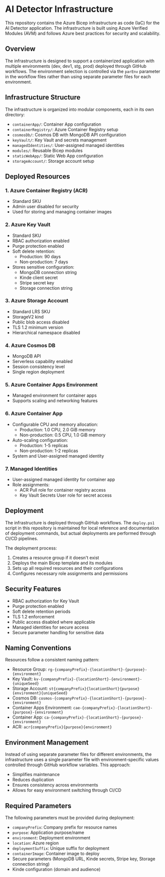 # AI Detector Infrastructure

This repository contains the Azure Bicep infrastructure as code (IaC) for the AI Detector application. The infrastructure is built using Azure Verified Modules (AVM) and follows Azure best practices for security and scalability.

## Overview

The infrastructure is designed to support a containerized application with multiple environments (dev, dev1, stg, prod) deployed through GitHub workflows. The environment selection is controlled via the `parEnv` parameter in the workflow files rather than using separate parameter files for each environment.

## Infrastructure Structure

The infrastructure is organized into modular components, each in its own directory:
- `containerApp/`: Container App configuration
- `containerRegistry/`: Azure Container Registry setup
- `cosmosDb/`: Cosmos DB with MongoDB API configuration
- `keyVault/`: Key Vault and secrets management
- `managedIdentities/`: User-assigned managed identities
- `modules/`: Reusable Bicep modules
- `staticWebApp/`: Static Web App configuration
- `storageAccount/`: Storage account setup

## Deployed Resources

### 1. Azure Container Registry (ACR)
- Standard SKU
- Admin user disabled for security
- Used for storing and managing container images

### 2. Azure Key Vault
- Standard SKU
- RBAC authorization enabled
- Purge protection enabled
- Soft delete retention:
  - Production: 90 days
  - Non-production: 7 days
- Stores sensitive configuration:
  - MongoDB connection string
  - Kinde client secret
  - Stripe secret key
  - Storage connection string

### 3. Azure Storage Account
- Standard LRS SKU
- StorageV2 kind
- Public blob access disabled
- TLS 1.2 minimum version
- Hierarchical namespace disabled

### 4. Azure Cosmos DB
- MongoDB API
- Serverless capability enabled
- Session consistency level
- Single region deployment

### 5. Azure Container Apps Environment
- Managed environment for container apps
- Supports scaling and networking features

### 6. Azure Container App
- Configurable CPU and memory allocation:
  - Production: 1.0 CPU, 2.0 GiB memory
  - Non-production: 0.5 CPU, 1.0 GiB memory
- Auto-scaling configuration:
  - Production: 1-5 replicas
  - Non-production: 1-2 replicas
- System and User-assigned managed identity

### 7. Managed Identities
- User-assigned managed identity for container app
- Role assignments:
  - ACR Pull role for container registry access
  - Key Vault Secrets User role for secret access

## Deployment

The infrastructure is deployed through GitHub workflows. The `deploy.ps1` script in this repository is maintained for local reference and documentation of deployment commands, but actual deployments are performed through CI/CD pipelines.

The deployment process:
1. Creates a resource group if it doesn't exist
2. Deploys the main Bicep template and its modules
3. Sets up all required resources and their configurations
4. Configures necessary role assignments and permissions

## Security Features

- RBAC authorization for Key Vault
- Purge protection enabled
- Soft delete retention periods
- TLS 1.2 enforcement
- Public access disabled where applicable
- Managed identities for secure access
- Secure parameter handling for sensitive data

## Naming Conventions

Resources follow a consistent naming pattern:
- Resource Group: `rg-{companyPrefix}-{locationShort}-{purpose}-{environment}`
- Key Vault: `kv-{companyPrefix}-{locationShort}-{environment}-{uniqueSeed}`
- Storage Account: `st{companyPrefix}{locationShort}{purpose}{environment}{uniqueSeed}`
- Cosmos DB: `cosmos-{companyPrefix}-{locationShort}-{purpose}-{environment}`
- Container Apps Environment: `cae-{companyPrefix}-{locationShort}-{purpose}-{environment}`
- Container App: `ca-{companyPrefix}-{locationShort}-{purpose}-{environment}`
- ACR: `acr{companyPrefix}{purpose}{environment}`

## Environment Management

Instead of using separate parameter files for different environments, the infrastructure uses a single parameter file with environment-specific values controlled through GitHub workflow variables. This approach:

- Simplifies maintenance
- Reduces duplication
- Ensures consistency across environments
- Allows for easy environment switching through CI/CD

## Required Parameters

The following parameters must be provided during deployment:

- `companyPrefix`: Company prefix for resource names
- `purpose`: Application purpose/name
- `environment`: Deployment environment
- `location`: Azure region
- `deploymentSuffix`: Unique suffix for deployment
- `containerImage`: Container image to deploy
- Secure parameters (MongoDB URL, Kinde secrets, Stripe key, Storage connection string)
- Kinde configuration (domain and audience) 